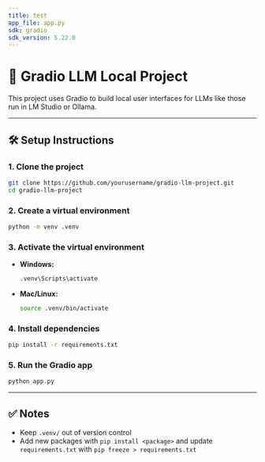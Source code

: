 ```yaml
---
title: test
app_file: app.py
sdk: gradio
sdk_version: 5.22.0
---
```

# 🧠 Gradio LLM Local Project

This project uses Gradio to build local user interfaces for LLMs like those run in LM Studio or Ollama.

---

## 🛠️ Setup Instructions

### 1. Clone the project

```bash
git clone https://github.com/yourusername/gradio-llm-project.git
cd gradio-llm-project
```

### 2. Create a virtual environment

```bash
python -m venv .venv
```

### 3. Activate the virtual environment

- **Windows:**
  ```bash
  .venv\Scripts\activate
  ```
- **Mac/Linux:**
  ```bash
  source .venv/bin/activate
  ```

### 4. Install dependencies

```bash
pip install -r requirements.txt
```

### 5. Run the Gradio app

```bash
python app.py
```

---

## ✅ Notes

- Keep `.venv/` out of version control
- Add new packages with `pip install <package>` and update `requirements.txt` with `pip freeze > requirements.txt`
